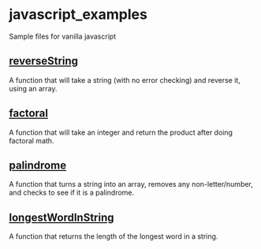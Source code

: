 # javascript_examples
Sample files for vanilla javascript
<a href="https://github.com/sntnmjones/javascript_examples/blob/master/reverseString"><h2>reverseString</h2></a>
A function that will take a string (with no error checking) and reverse it, using an array.<br>

<a href="https://github.com/sntnmjones/javascript_examples/blob/master/factorialize"><h2>factoral</h2></a>
A function that will take an integer and return the product after doing factoral math.<br>

<a href="https://github.com/sntnmjones/javascript_examples/blob/master/palindrome"><h2>palindrome</h2></a>
A function that turns a string into an array, removes any non-letter/number, and checks to see if it is a palindrome.<br>

<a href="https://github.com/sntnmjones/javascript_examples/blob/master/longestWordInString"><h2>longestWordInString</h2></a>
A function that returns the length of the longest word in a string.<br>
